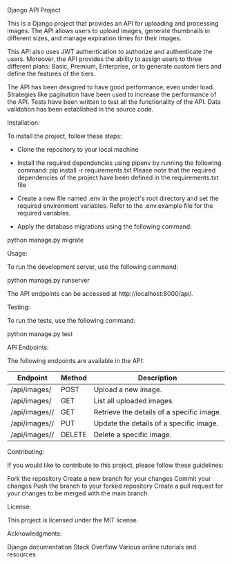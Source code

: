 Django API Project

This is a Django project that provides an API for uploading and processing images. The API allows users to upload images, generate thumbnails in different sizes, and manage expiration times for their images. 

This API also uses JWT authentication to authorize and authenticate the users. Moreover, the API provides the ability to assign users to three different plans: Basic, Premium, Enterprise, or to generate custom tiers and define the features of the tiers. 

The API has been designed to have good performance, even under load. Strategies like pagination have been used to increase the performance of the API. Tests have been written to test all the functionality of the API. Data validation has been established in the source code.

Installation:

To install the project, follow these steps:
- Clone the repository to your local machine
- Install the required dependencies using pipenv by running the following command:
pip install -r requirements.txt
Please note that the required dependencies of the project have been defined in the requirements.txt file

- Create a new file named .env in the project's root directory and set the required environment variables. Refer to the .env.example file for the required variables.
- Apply the database migrations using the following command:

python manage.py migrate

Usage:

To run the development server, use the following command:

python manage.py runserver

The API endpoints can be accessed at http://localhost:8000/api/.

Testing:

To run the tests, use the following command:

python manage.py test

API Endpoints:

The following endpoints are available in the API:

| Endpoint          | Method | Description                            |
|-------------------|--------|----------------------------------------|
| /api/images/      | POST   | Upload a new image.                    |
| /api/images/      | GET    | List all uploaded images.              |
| /api/images/<pk>/ | GET    | Retrieve the details of a specific image.   |
| /api/images/<pk>/ | PUT    | Update the details of a specific image.|
| /api/images/<pk>/ | DELETE | Delete a specific image.               |


Contributing:

If you would like to contribute to this project, please follow these guidelines:

Fork the repository
Create a new branch for your changes
Commit your changes
Push the branch to your forked repository
Create a pull request for your changes to be merged with the main branch.

License:

This project is licensed under the MIT license.

Acknowledgments:

Django documentation
Stack Overflow
Various online tutorials and resources